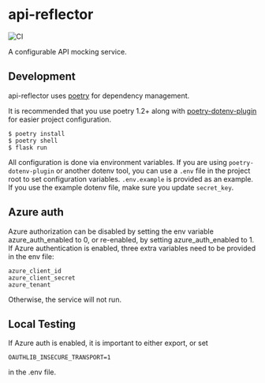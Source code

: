 # api-reflector

![CI](https://github.com/backwardspy/api-reflector/actions/workflows/main.yml/badge.svg)

A configurable API mocking service.

## Development

api-reflector uses [poetry](https://python-poetry.org) for dependency
management.

It is recommended that you use poetry 1.2+ along with
[poetry-dotenv-plugin](https://github.com/mpeteuil/poetry-dotenv-plugin) for
easier project configuration.

```shell
$ poetry install
$ poetry shell
$ flask run
```

All configuration is done via environment variables. If you are using
`poetry-dotenv-plugin` or another dotenv tool, you can use a `.env` file in the
project root to set configuration variables. `.env.example` is provided as an
example. If you use the example dotenv file, make sure you update `secret_key`.

## Azure auth

Azure authorization can be disabled by setting the env variable azure_auth_enabled to 0,
or re-enabled, by setting azure_auth_enabled to 1. 
If Azure authentication is enabled, three extra variables need to be provided in the env file:
```
azure_client_id
azure_client_secret
azure_tenant
```
Otherwise, the service will not run.

## Local Testing

If Azure auth is enabled, it is important to either export, or set
```
OAUTHLIB_INSECURE_TRANSPORT=1
```
in the .env file.
